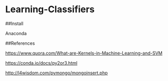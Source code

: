 # Learning-Classifiers
##Install

Anaconda

##References

https://www.quora.com/What-are-Kernels-in-Machine-Learning-and-SVM


https://conda.io/docs/py2or3.html


http://l4wisdom.com/pymongo/mongoinsert.php
